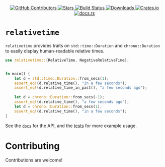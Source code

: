 <p align="center">
<a href="https://github.com/kurtbuilds/relativetime/graphs/contributors">
    <img src="https://img.shields.io/github/contributors/kurtbuilds/relativetime.svg?style=flat-square" alt="GitHub Contributors" />
</a>
<a href="https://github.com/kurtbuilds/relativetime/stargazers">
    <img src="https://img.shields.io/github/stars/kurtbuilds/relativetime.svg?style=flat-square" alt="Stars" />
</a>
<a href="https://github.com/kurtbuilds/relativetime/actions">
    <img src="https://img.shields.io/github/workflow/status/kurtbuilds/relativetime/test?style=flat-square" alt="Build Status" />
</a>
<a href="https://crates.io/crates/relativetime">
    <img src="https://img.shields.io/crates/d/relativetime?style=flat-square" alt="Downloads" />
</a>
<a href="https://crates.io/crates/relativetime">
    <img src="https://img.shields.io/crates/v/relativetime?style=flat-square" alt="Crates.io" />
</a>
<a href="https://docs.rs/crates/relativetime">
    <img alt="docs.rs" src="https://img.shields.io/docsrs/relativetime?style=flat-square">
</a>
</p>

# `relativetime`

`relativetime` provides traits on `std::time::Duration` and `chrono::Duration` to easily display human-readable relative times.

```rust
use relativetime::{RelativeTime, NegativeRelativeTime};


fn main() {
    let d = std::time::Duration::from_secs(1);
    assert_eq!(d.relative_time(), "in a few seconds");
    assert_eq!(d.relative_time_in_past(), "a few seconds ago");
    
    let d = chrono::Duration::from_secs(-1);
    assert_eq!(d.relative_time(), "a few seconds ago");
    let d = chrono::Duration::from_secs(1);
    assert_eq!(d.relative_time(), "in a few seconds");
}
```

See the [`docs`](https://docs.rs/relativetime) for the API, and the [tests](https://github.com/kurtbuilds/relativetime/blob/master/src/lib.rs#L88) for more example usage.

# Contributing

Contributions are welcome!